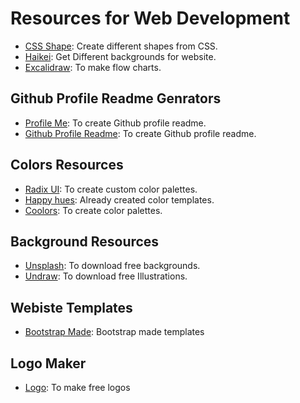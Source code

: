 
# Resources for Web Development
- [CSS Shape](https://css-shape.com/): Create different shapes from CSS.
- [Haikei](https://app.haikei.app/): Get Different backgrounds for website.
- [Excalidraw](https://excalidraw.com/): To make flow charts.

## Github Profile Readme Genrators
- [Profile Me](https://www.profileme.dev/): To create Github profile readme.
- [Github Profile Readme](https://rahuldkjain.github.io/gh-profile-readme-generator/): To create Github profile readme.

## Colors Resources
 - [Radix UI](https://www.radix-ui.com/colors/custom): To create custom color palettes.
 - [Happy hues](https://www.happyhues.co/): Already created color templates.
 - [Coolors](https://coolors.co/): To create color palettes.

## Background Resources
 - [Unsplash](https://unsplash.com/): To download free backgrounds.
 - [Undraw](https://undraw.co/): To download free Illustrations.

## Webiste Templates
 - [Bootstrap Made](https://bootstrapmade.com/): Bootstrap made templates

## Logo Maker
 - [Logo](https://logo.com/): To make free logos

